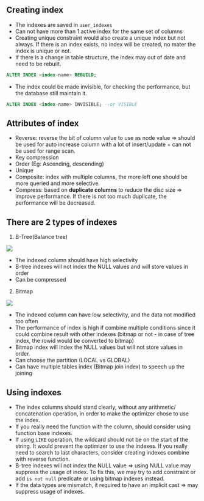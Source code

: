 ## Creating index
* The indexes are saved in `user_indexes`
* Can not have more than 1 active index for the same set of columns
* Creating unique constraint would also create a unique index but not always.
  If there is an index exists, no index will be created, no mater the index is unique or not.
* If there is a change in table structure, the index may out of date and need to be rebuilt.
```sql
ALTER INDEX <index-name> REBUILD;
```
* The index could be made invisible, for checking the performance, but the database still maintain it.
```sql
ALTER INDEX <index-name> INVISIBLE; --or VISIBLE
```

## Attributes of index
* Reverse: reverse the bit of column value to use as node value => should be used for auto increase column 
  with a lot of insert/update + can not be used for range scan.
* Key compression
* Order (Eg: Ascending, descending)
* Unique
* Composite: index with multiple columns, the more left one should be more queried and more selective.
* Compress: based on __duplicate columns__ to reduce the disc size => improve performance.
  If there is not too much duplicate, the performance will be decreased.

## There are 2 types of indexes
1. B-Tree(Balance tree)

![](https://docs.oracle.com/cd/E11882_01/server.112/e40540/img/cncpt244.gif)

* The indexed column should have high selectivity
* B-tree indexes will not index the NULL values and will store values in order
* Can be compressed

2. Bitmap

![](https://www.oreilly.com/library/view/oracle-essentials-oracle9i/0596001797/tagoreillycom20070221oreillyimages76620.png)

* The indexed column can have low selectivity, and the data not modified too often
* The performance of index is high if combine multiple conditions since it could combine result with other indexes 
  (bitmap or not - in case of tree index, the rowid would be converted to bitmap)
* Bitmap index will index the NULL values but will not store values in order.
* Can choose the partition (LOCAL vs GLOBAL)
* Can have multiple tables index (Bitmap join index) to speech up the joining

## Using indexes

* The index columns should stand clearly, without any arithmetic/ concatenation operation, 
  in order to make the optimizer chose to use the index.
* If you really need the function with the column, should consider using function base indexes.
* If using `LIKE` operation, the wildcard should not be on the start of the string. It would prevent the optimizer to use the indexes. 
  If you really need to search to last characters, consider creating indexes combine with reverse function.
* B-tree indexes will not index the NULL value => using NULL value may suppress the usage of index. 
  To fix this, we may try to add constraint or add `is not null` predicate or using bitmap indexes instead.
* If the data types are mismatch, it required to have an implicit cast => may suppress usage of indexes.